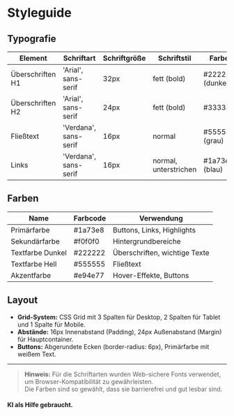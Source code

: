 # Styleguide

## Typografie

| Element          | Schriftart        | Schriftgröße       | Schriftstil      | Farbe           |
|------------------|-------------------|--------------------|------------------|-----------------|
| Überschriften H1 | 'Arial', sans-serif | 32px               | fett (bold)      | #222222 (dunkel)|
| Überschriften H2 | 'Arial', sans-serif | 24px               | fett (bold)      | #333333         |
| Fließtext        | 'Verdana', sans-serif| 16px               | normal           | #555555 (grau)  |
| Links            | 'Verdana', sans-serif| 16px               | normal, unterstrichen | #1a73e8 (blau) |

## Farben

| Name              | Farbcode  | Verwendung                    |
|-------------------|-----------|------------------------------|
| Primärfarbe       | #1a73e8   | Buttons, Links, Highlights   |
| Sekundärfarbe     | #f0f0f0   | Hintergrundbereiche          |
| Textfarbe Dunkel  | #222222   | Überschriften, wichtige Texte|
| Textfarbe Hell    | #555555   | Fließtext                   |
| Akzentfarbe       | #e94e77   | Hover-Effekte, Buttons       |

## Layout

- **Grid-System:** CSS Grid mit 3 Spalten für Desktop, 2 Spalten für Tablet und 1 Spalte für Mobile.
- **Abstände:** 16px Innenabstand (Padding), 24px Außenabstand (Margin) für Hauptcontainer.
- **Buttons:** Abgerundete Ecken (border-radius: 6px), Primärfarbe mit weißem Text.

---

> **Hinweis:** Für die Schriftarten wurden Web-sichere Fonts verwendet, um Browser-Kompatibilität zu gewährleisten.  
> Die Farben sind so gewählt, dass sie barrierefrei und gut lesbar sind.

#### KI als Hilfe gebraucht.

